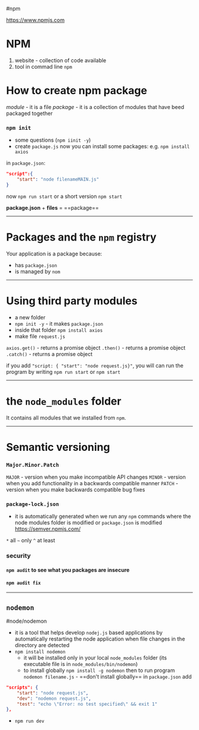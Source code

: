 #npm 

https://www.npmjs.com

# NPM
1. website - collection of code available 
2. tool in commad line `npm`


# How to create npm package

*module* - it is a file
*package* - it is a collection of modules that have beed packaged together

### `npm init` 
- some questions  (`npm iinit -y`)
- create `package.js`
now you can install some packages:
e.g. `npm install axios`

in `package.json`:
```json
"script":{
	"start": "node filenameMAIN.js"
}
```
now `npm run start` or a short version `npm start`

**package.json** + **files** = ==package==

---
# Packages and the `npm` registry

Your application is a package because:
- has `package.json`
- is managed by `nom`

-----
# Using third party modules

- a new folder
- `npm init -y` - it makes  `package.json`
- inside that folder `npm install axios`
- make file `request.js`

`axios.get()` - returns a promise object
`.then()` - returns a promise object
`.catch()` - returns a promise object

if you add `"script: { "start": "node request.js}"`, you will can run the program by writing `npm run start` or `npm start`



---
# the `node_modules` folder

It contains all modules that we installed from `npm`.


---
# Semantic versioning


### `Major.Minor.Patch`

`MAJOR` - version when you make incompatible API changes
`MINOR` - version when you add functionality in a backwards compatible manner
`PATCH` - version when you make backwards compatible bug fixes

### `package-lock.json`
- it is automatically generated when we run any `npm` commands where the node modules folder is modified or `package.json` is modified
https://semver.npmjs.com/

`*` all
`~` only
`^` at least 

### security
#### `npm audit` to see what you packages are insecure
#### `npm audit fix`


----
## `nodemon`
#node/nodemon

- it is a tool that helps develop `nodej.js` based applications by automatically restarting the node application when file changes in the directory are detected
- `npm install nodemon` 
	- it will be installed only in your local `node_modules` folder (its executable file is in `node_modules/bin/nodemon`)
	- to install globally `npm install -g nodemon` then to run program `nodemon filename.js` - ==don't install globally==
in `package.json` add 
```json
"scripts": {
	"start": "node request.js",
	"dev": "nodemon request.js",
	"test": "echo \"Error: no test specified\" && exit 1"
},
```
- `npm run dev`


























